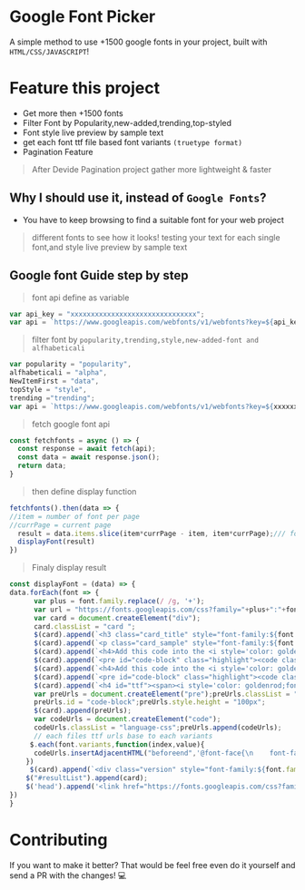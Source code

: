 # Google Font Picker
A simple method to use +1500 google fonts in your project, built with <code>HTML/CSS/JAVASCRIPT</code>!
# Feature this project
- Get more then +1500 fonts
- Filter Font by Popularity,new-added,trending,top-styled
- Font style live preview by sample text
- get each font ttf file based font variants `(truetype format)`
- Pagination Feature
> After Devide Pagination project gather more lightweight & faster
> 
## Why I should use it, instead of `Google Fonts`?
- You have to keep browsing to find a suitable font for your web project
> different fonts to see how it looks! testing your text for each single font,and style live preview by sample text


## Google font Guide step by step
> font api define as variable
```js
var api_key = "xxxxxxxxxxxxxxxxxxxxxxxxxxxxxxx";
var api = `https://www.googleapis.com/webfonts/v1/webfonts?key=${api_key}`;
```

> filter font by `popularity,trending,style,new-added-font and alfhabeticali`
```js
var popularity = "popularity", 
alfhabeticali = "alpha", 
NewItemFirst = "data", 
topStyle = "style",
trending ="trending";
var api = `https://www.googleapis.com/webfonts/v1/webfonts?key=${xxxxxx}&sort=${popularity}`
```
> fetch google font api
```js
const fetchfonts = async () => {
  const response = await fetch(api);
  const data = await response.json();
  return data; 
}
```
> then define display function
```js
fetchfonts().then(data => {
//item = number of font per page
//currPage = current page
  result = data.items.slice(item*currPage - item, item*currPage);/// for pagination method
  displayFont(result)
}) 
```
> Finaly display result
```js
const displayFont = (data) => {
data.forEach(font => {
      var plus = font.family.replace(/ /g, '+');
      var url = "https://fonts.googleapis.com/css?family="+plus+":"+font.variants;
      var card = document.createElement("div");
      card.classList = "card ";
      $(card).append(`<h3 class="card_title" style="font-family:${font.family}"><span>${font.family}</span><div class="ribbon-right">${font.variants.length} Style</div></h3>`);
      $(card).append(`<p class="card_sample" style="font-family:${font.family}" contenteditable="true">&#10075;&#10075;The best and most beautiful things in the world cannot be seen or even touched — they must be felt with the heart&#10076;&#10076;</p>`)
      $(card).append(`<h4>Add this code into the <i style='color: goldenrod;font-weight:300;'>&lt;head&gt;</i></h4>`);
      $(card).append(`<pre id="code-block" class="highlight"><code class="language-html" id="bb">&lt;link href="${url}" rel="stylesheet" type="text/css"&gt;</code></pre>`);
      $(card).append(`<h4>Add this code into the <i style='color: goldenrod;font-weight:300;'>&lt;style&gt;</i> <small style="font-size:8px;">or</small> <i style='color: goldenrod;font-weight:300;'>style.css</i></h4>`);
      $(card).append(`<pre id="code-block" class="highlight"><code class="language-css">@import url("${url}&display=swap");\nfont-family: "${font.family}", ${font.category};/* Family Name */</code></pre>`);
      $(card).append(`<h4 id="ttf"><span><i style='color: goldenrod;font-weight:300;'>@font-face</i> (ttf files)</span><a href="${font.truetype}" onclick="downloadedMsg()">Download <svg xmlns="http://www.w3.org/2000/svg" width="15" height="15" viewBox="0 0 15 15" style="enable-background:new 0 0 585.918 585.918" xml:space="preserve"><path d="M13.75 1.254H9.209l-.06.003V0L.286 1.183v12.604l8.864 1.214v-1.295c.02.001.039.003.06.003h4.541a.964.964 0 0 0 .963-.963V2.217a.964.964 0 0 0-.963-.963zM2.933 6.663l-.84.017v2.641L1.42 9.29V6.695l-.766.016v-.596l2.279-.083v.632zm2.848-.059-.962.02v2.824l-.768-.036V6.64l-.873.018v-.636l2.603-.096v.678zm2.81-.076-1.52.032v.839l1.417-.003v.698l-1.417-.018v1.477l-.852-.039V5.91l2.372-.087v.705zm5.573 6.217a.413.413 0 0 1-.413.413H9.209c-.02 0-.04-.003-.06-.006V6.066l.007-.011c.072-.127.182-.171.639-.171h.341v2.708c0 .435-.044.49-.545.523v.154h1.58v-.154c-.523-.033-.567-.088-.567-.523V5.884h.391c.413 0 .506.038.595.171.054.072.097.178.144.358h-.442c-.154 0-.226-.011-.303-.137h-.11a21.67 21.67 0 0 1-.066.991h.159c.066-.243.11-.396.176-.49.072-.127.182-.171.639-.171h.341v2.709c0 .435-.044.49-.545.523v.154h1.58v-.154c-.523-.033-.567-.088-.567-.523V6.606h.391c.413 0 .507.039.594.171.066.088.116.226.176.49l.16-.017a13.62 13.62 0 0 1-.055-.974h-.116c-.088.105-.132.137-.281.137h-1.549a12.164 12.164 0 0 1-.045-.859h-.116c-.088.105-.132.137-.281.137H9.3a.649.649 0 0 1-.15-.012V1.811c.02-.003.039-.006.06-.006h4.541c.228 0 .413.185.413.413v10.527z" fill="#fff"/></svg></h4>`);
      var preUrls = document.createElement("pre");preUrls.classList = "highlight";
      preUrls.id = "code-block";preUrls.style.height = "100px";
      $(card).append(preUrls);
      var codeUrls = document.createElement("code");
      codeUrls.classList = "language-css";preUrls.append(codeUrls);
      // each files ttf urls base to each variants
     $.each(font.variants,function(index,value){
      codeUrls.insertAdjacentHTML("beforeend",'@font-face{\n    font-family: "'+ font.family +'", '+ font.category +';\n    font-variant: "'+ value +'";\n    src: url("'+ font.files[value] +'") format("truetype");\n}\n<br>');
    })
     $(card).append(`<div class="version" style="font-family:${font.family}"><span>${font.version}</span><small style="font-size:18px;font-weight:900;font-family: Consolas, Monaco, monospace;color:#fff">${font.lastModified}</small></div>`)
    $("#resultList").append(card);
    $('head').append('<link href="https://fonts.googleapis.com/css?family=' + plus + ":" + font.variants + '|" rel="stylesheet" type="text/css">');
})
}
```
# Contributing
If you want to make it better? That would be feel free even do it yourself and send a PR with the changes! 💻

